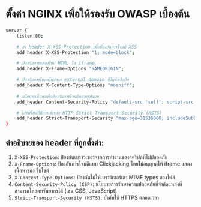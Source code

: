 # ตั้งค่า NGINX เพื่อให้รองรับ OWASP เบื้องต้น
```bash
server {
    listen 80;

    # ส่ง header X-XSS-Protection เพื่อป้องกันการโจมตี XSS
    add_header X-XSS-Protection "1; mode=block";

    # ป้องกันการแสดงไฟล์ HTML ใน iframe
    add_header X-Frame-Options "SAMEORIGIN";

    # ป้องกันการโหลดไฟล์จาก external domain ที่ไม่น่าเชื่อถือ
    add_header X-Content-Type-Options "nosniff";
    
    # นโยบายเนื้อหาเพื่อป้องกันการโจมตีหลายรูปแบบ
    add_header Content-Security-Policy "default-src 'self'; script-src 'self'; style-src 'self'; img-src 'self' data:; font-src 'self'; object-src 'none'; frame-ancestors 'self';";

    # เสิร์ฟไฟล์ที่มีการเข้ารหัส HTTP Strict Transport Security (HSTS)
    add_header Strict-Transport-Security "max-age=31536000; includeSubDomains; preload" always;
}
```

## คำอธิบายของ header ที่ถูกตั้งค่า:
1. `X-XSS-Protection`: ป้องกันเบราว์เซอร์จากการทำงานของสคริปต์ที่ไม่ปลอดภัย
2. `X-Frame-Options`: ป้องกันการโจมตีแบบ Clickjacking โดยไม่อนุญาตให้ iframe แสดงเนื้อหาของเว็บไซต์
3. `X-Content-Type-Options`: ป้องกันไม่ให้เบราว์เซอร์เดา MIME types ของไฟล์
4. `Content-Security-Policy (CSP)`: นโยบายการรักษาความปลอดภัยที่จำกัดแหล่งที่สามารถโหลดทรัพยากรได้ (เช่น CSS, JavaScript)
5. `Strict-Transport-Security (HSTS)`: บังคับใช้ HTTPS ตลอดเวลา
